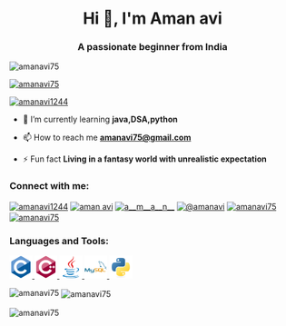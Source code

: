<h1 align="center">Hi 👋, I'm Aman avi</h1>
<h3 align="center">A passionate beginner from India</h3>

<p align="left"> <img src="https://komarev.com/ghpvc/?username=amanavi75&label=Profile%20views&color=0e75b6&style=flat" alt="amanavi75" /> </p>

<p align="left"> <a href="https://github.com/ryo-ma/github-profile-trophy"><img src="https://github-profile-trophy.vercel.app/?username=amanavi75" alt="amanavi75" /></a> </p>

<p align="left"> <a href="https://twitter.com/amanavi1244" target="blank"><img src="https://img.shields.io/twitter/follow/amanavi1244?logo=twitter&style=for-the-badge" alt="amanavi1244" /></a> </p>

- 🌱 I’m currently learning **java,DSA,python**

- 📫 How to reach me **amanavi75@gmail.com**

- ⚡ Fun fact **Living in a fantasy world with unrealistic expectation**

<h3 align="left">Connect with me:</h3>
<p align="left">
<a href="https://twitter.com/amanavi1244" target="blank"><img align="center" src="https://raw.githubusercontent.com/rahuldkjain/github-profile-readme-generator/master/src/images/icons/Social/twitter.svg" alt="amanavi1244" height="30" width="40" /></a>
<a href="https://fb.com/aman avi" target="blank"><img align="center" src="https://raw.githubusercontent.com/rahuldkjain/github-profile-readme-generator/master/src/images/icons/Social/facebook.svg" alt="aman avi" height="30" width="40" /></a>
<a href="https://instagram.com/a__m__a__n__" target="blank"><img align="center" src="https://raw.githubusercontent.com/rahuldkjain/github-profile-readme-generator/master/src/images/icons/Social/instagram.svg" alt="a__m__a__n__" height="30" width="40" /></a>
<a href="https://www.hackerrank.com/@amanavi" target="blank"><img align="center" src="https://raw.githubusercontent.com/rahuldkjain/github-profile-readme-generator/master/src/images/icons/Social/hackerrank.svg" alt="@amanavi" height="30" width="40" /></a>
<a href="https://www.leetcode.com/amanavi75" target="blank"><img align="center" src="https://raw.githubusercontent.com/rahuldkjain/github-profile-readme-generator/master/src/images/icons/Social/leet-code.svg" alt="amanavi75" height="30" width="40" /></a>
<a href="https://auth.geeksforgeeks.org/user/amanavi75" target="blank"><img align="center" src="https://raw.githubusercontent.com/rahuldkjain/github-profile-readme-generator/master/src/images/icons/Social/geeks-for-geeks.svg" alt="amanavi75" height="30" width="40" /></a>
</p>

<h3 align="left">Languages and Tools:</h3>
<p align="left"> <a href="https://www.cprogramming.com/" target="_blank" rel="noreferrer"> <img src="https://raw.githubusercontent.com/devicons/devicon/master/icons/c/c-original.svg" alt="c" width="40" height="40"/> </a> <a href="https://www.w3schools.com/cpp/" target="_blank" rel="noreferrer"> <img src="https://raw.githubusercontent.com/devicons/devicon/master/icons/cplusplus/cplusplus-original.svg" alt="cplusplus" width="40" height="40"/> </a> <a href="https://www.java.com" target="_blank" rel="noreferrer"> <img src="https://raw.githubusercontent.com/devicons/devicon/master/icons/java/java-original.svg" alt="java" width="40" height="40"/> </a> <a href="https://www.mysql.com/" target="_blank" rel="noreferrer"> <img src="https://raw.githubusercontent.com/devicons/devicon/master/icons/mysql/mysql-original-wordmark.svg" alt="mysql" width="40" height="40"/> </a> <a href="https://www.python.org" target="_blank" rel="noreferrer"> <img src="https://raw.githubusercontent.com/devicons/devicon/master/icons/python/python-original.svg" alt="python" width="40" height="40"/> </a> </p>

<p><img align="left" src="https://github-readme-stats.vercel.app/api/top-langs?username=amanavi75&show_icons=true&locale=en&layout=compact" alt="amanavi75" /></p>

<p>&nbsp;<img align="center" src="https://github-readme-stats.vercel.app/api?username=amanavi75&show_icons=true&locale=en" alt="amanavi75" /></p>

<p><img align="center" src="https://github-readme-streak-stats.herokuapp.com/?user=amanavi75&" alt="amanavi75" /></p>
